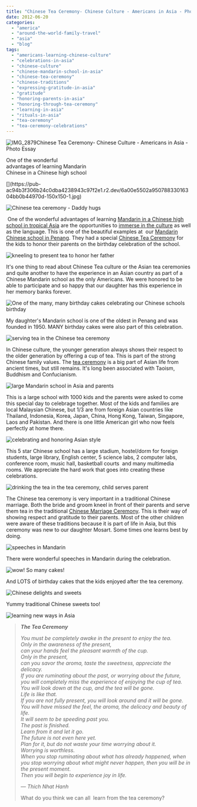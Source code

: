```yaml
---
title: "Chinese Tea Ceremony- Chinese Culture - Americans in Asia - Photo Essay"
date: 2012-06-20
categories: 
  - "america"
  - "around-the-world-family-travel"
  - "asia"
  - "blog"
tags: 
  - "americans-learning-chinese-culture"
  - "celebrations-in-asia"
  - "chinese-culture"
  - "chinese-mandarin-school-in-asia"
  - "chinese-tea-ceremony"
  - "chinese-traditions"
  - "expressing-gratitude-in-asia"
  - "gratitude"
  - "honoring-parents-in-asia"
  - "honoring-through-tea-ceremony"
  - "learning-in-asia"
  - "rituals-in-asia"
  - "tea-ceremony"
  - "tea-ceremony-celebrations"
---
```


![IMG_2879](https://pub-ac94b3f306b24c0dba4238943c97f2e1.r2.dev/6a00e5502a950788330168eaae71f2970c.jpg)Chinese Tea Ceremony- Chinese Culture - 
Americans in Asia - Photo Essay  

One of the wonderful  
advantages of learning Mandarin  
Chinese in a Chinese high school

<!--more-->[](https://pub-ac94b3f306b24c0dba4238943c97f2e1.r2.dev/6a00e5502a95078833016304bb0b44970d-150x150-1.jpg)

![Chinese tea ceremony - Daddy hugs](https://pub-ac94b3f306b24c0dba4238943c97f2e1.r2.dev/6a00e5502a95078833016304bb0dc2970d.jpg)  
  

 One of the wonderful advantages of learning [Mandarin in a Chinese high school in tropical Asia](http://soultravelers3new.local/2011/01/only-american-girl-in-an-all-mandarin-school-chinese-immersion-in-language-culture-through-school.html "mandarin in a chinese high school in Asia") are the opportunities to [immerse in the culture](http://soultravelers3new.local/2012/04/the-beauty-of-traditional-chinese-culture.html "immerse in traditional chinese culture") as well as the language. This is one of the beautiful examples at  our [Mandarin Chinese school in Penang](http://soultravelers3new.local/2012/06/why-learn-mandarin-in-tropical-asia-penang.html "Mandarin Chinese school in Penang"). They had a special [Chinese Tea Ceremony](http://en.wikipedia.org/wiki/Chinese_tea_culture "Chinese tea ceremony") for the kids to honor their parents on the birthday celebration of the school.

![kneeling to present tea to honor her father](https://pub-ac94b3f306b24c0dba4238943c97f2e1.r2.dev/6a00e5502a95078833016304bb0b44970d.jpg)  
  
It's one thing to read about Chinese Tea culture or the Asian tea ceremonies and quite another to have the experience in an Asian country as part of a Chinese Mandarin school as the only Americans. We were honored to be able to participate and so happy that our daughter has this experience in her memory banks forever.

![One of the many, many birthday cakes celebrating our Chinese schools birthday ](https://pub-ac94b3f306b24c0dba4238943c97f2e1.r2.dev/6a00e5502a95078833016304c5283d970d.jpg)  
  
My daughter's Mandarin school is one of the oldest in Penang and was founded in 1950. MANY birthday cakes were also part of this celebration.  
  
![serving tea in the Chinese tea ceremony](https://pub-ac94b3f306b24c0dba4238943c97f2e1.r2.dev/6a00e5502a95078833016765b88287970b.jpg)  
  
In Chinese culture, the younger generation always shows their respect to the older generation by offering a cup of tea. This is part of the strong Chinese family values. The [tea ceremony](http://en.wikipedia.org/wiki/Tea_ceremony "tea ceremony") is a big part of Asian life from ancient times, but still remains. It's long been associated with Taoism, Buddhism and Confucianism.  
  
![large Mandarin school in Asia and parents](https://pub-ac94b3f306b24c0dba4238943c97f2e1.r2.dev/6a00e5502a950788330168eabaa28f970c.jpg)  
  
This is a large school with 1000 kids and the parents were asked to come this special day to celebrage together. Most of the kids and families are local Malaysian Chinese, but 1/3 are from foreign Asian countries like Thailand, Indonesia, Korea, Japan, China, Hong Kong, Taiwan, Singapore, Laos and Pakistan. And there is one little American girl who now feels perfectly at home there.  
  

![celebrating and honoring Asian style](https://pub-ac94b3f306b24c0dba4238943c97f2e1.r2.dev/6a00e5502a950788330168eabaa615970c.jpg)  
  
This 5 star Chinese school has a large stadium, hostel/dorm for foreign students, large library, English center, 5 science labs, 2 computer labs, conference room, music hall, basketball courts  and many multimedia rooms. We appreciate the hard work that goes into creating these celebrations.  
  
  
![drinking the tea in the tea ceremony, child serves parent](https://pub-ac94b3f306b24c0dba4238943c97f2e1.r2.dev/6a00e5502a950788330168eabac4cb970c.jpg)  
  
The Chinese tea ceremony is very important in a traditional Chinese marriage. Both the bride and groom kneel in front of their parents and serve them tea in the traditional [Chinese Marriage Ceremony](http://en.wikipedia.org/wiki/Chinese_marriage "chinese marriage ceremony tea"). This is their way of showing respect and gratitude to their parents. Most of the other children were aware of these traditions because it is part of life in Asia, but this ceremony was new to our daughter Mosart. Some times one learns best by doing.

![speeches in Mandarin](https://pub-ac94b3f306b24c0dba4238943c97f2e1.r2.dev/6a00e5502a95078833016765b88918970b.jpg)  
  
There were wonderful speeches in Mandarin during the celebration.

![wow! So many cakes!](https://pub-ac94b3f306b24c0dba4238943c97f2e1.r2.dev/6a00e5502a95078833016304c531ac970d.jpg)  
  
And LOTS of birthday cakes that the kids enjoyed after the tea ceremony.

![Chinese delights and sweets](https://pub-ac94b3f306b24c0dba4238943c97f2e1.r2.dev/6a00e5502a95078833016765b88b7d970b.jpg)  
  
Yummy traditional Chinese sweets too!  
  
![learning new ways in Asia](https://pub-ac94b3f306b24c0dba4238943c97f2e1.r2.dev/6a00e5502a95078833016304c55bf2970d.jpg)  
  

> _**The Tea Ceremony**_
> 
> _You must be completely awake in the present to enjoy the tea._  
> _Only in the awareness of the present,_  
> _can your hands feel the pleasant warmth of the cup._  
> _Only in the present,_  
> _can you savor the aroma, taste the sweetness, appreciate the delicacy._  
> _If you are ruminating about the past, or worrying about the future, you will completely miss the experience of enjoying the cup of tea._  
> _You will look down at the cup, and the tea will be gone._  
> _Life is like that._  
> _If you are not fully present, you will look around and it will be gone._  
> _You will have missed the feel, the aroma, the delicacy and beauty of life._  
> _It will seem to be speeding past you._  
> _The past is finished._  
> _Learn from it and let it go._  
> _The future is not even here yet._  
> _Plan for it, but do not waste your time worrying about it._  
> _Worrying is worthless._  
> _When you stop ruminating about what has already happened, when you stop worrying about what might never happen, then you will be in the present moment._  
> _Then you will begin to experience joy in life._
> 
> _— Thich Nhat Hanh_
> 
>   
>   
>   
> What do you think we can all  learn from the tea ceremony?
